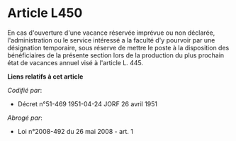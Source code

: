 # Article L450

En cas d'ouverture d'une vacance réservée imprévue ou non déclarée, l'administration ou le service intéressé a la faculté d'y
pourvoir par une désignation temporaire, sous réserve de mettre le poste à la disposition des bénéficiaires de la présente
section lors de la production du plus prochain état de vacances annuel visé à l'article L. 445.

**Liens relatifs à cet article**

_Codifié par_:

  - Décret n°51-469 1951-04-24 JORF 26 avril 1951

_Abrogé par_:

  - Loi n°2008-492 du 26 mai 2008 - art. 1
